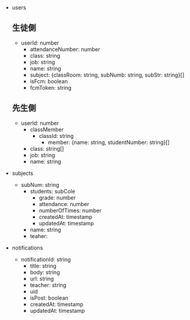 - users

  ## 生徒側

  - userId: number
    - attendanceNumber: number
    - class: string
    - job: string
    - name: string
    - subject: {classRoom: string, subNumb: string, subStr: string}[]
    - isFcm: boolean
    - fcmToken: string

  ## 先生側

  - userId: number
    - classMember
      - classId: string
        - member: {name: string, studentNumber: string}[]
    - class: string[]
    - job: string
    - name: string

- subjects

  - subNum: string
    - students: subCole
      - grade: number
      - attendance: number
      - numberOfTimes: number
      - createdAt: timestamp
      - updatedAt: timestamp
    - name: string
    - teaher:

- notifications

  - notificationId: string
    - title: string
    - body: string
    - url: string
    - teacher: string
    - uid
    - isPost: boolean
    - createdAt: timestamp
    - updatedAt: timestamp
